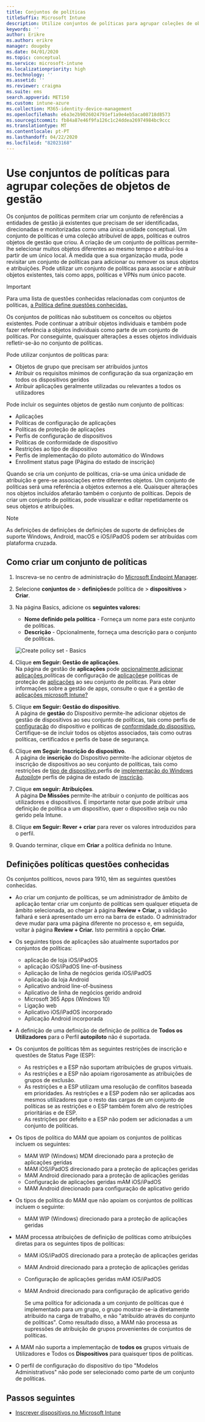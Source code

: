 ```yaml
---
title: Conjuntos de políticas
titleSuffix: Microsoft Intune
description: Utilize conjuntos de políticas para agrupar coleções de objetos de gestão no Microsoft Intune.
keywords: ''
author: Erikre
ms.author: erikre
manager: dougeby
ms.date: 04/01/2020
ms.topic: conceptual
ms.service: microsoft-intune
ms.localizationpriority: high
ms.technology: ''
ms.assetid: ''
ms.reviewer: craigma
ms.suite: ems
search.appverid: MET150
ms.custom: intune-azure
ms.collection: M365-identity-device-management
ms.openlocfilehash: e6a3e2b9026024791ef1a9e4eb5aca08718d8573
ms.sourcegitcommit: fb84a87e46f9fa126c1c24ddea26974984bc9ccc
ms.translationtype: MT
ms.contentlocale: pt-PT
ms.lasthandoff: 04/22/2020
ms.locfileid: "82023168"
---
```

# <a name="use-policy-sets-to-group-collections-of-management-objects"></a>Use conjuntos de políticas para agrupar coleções de objetos de gestão

Os conjuntos de políticas permitem criar um conjunto de referências a entidades de gestão já existentes que precisam de ser identificadas, direcionadas e monitorizadas como uma única unidade conceptual. Um conjunto de políticas é uma coleção atribuível de apps, políticas e outros objetos de gestão que criou. A criação de um conjunto de políticas permite-lhe selecionar muitos objetos diferentes ao mesmo tempo e atribuí-los a partir de um único local. À medida que a sua organização muda, pode revisitar um conjunto de políticas para adicionar ou remover os seus objetos e atribuições. Pode utilizar um conjunto de políticas para associar e atribuir objetos existentes, tais como apps, políticas e VPNs num único pacote. 

> [!IMPORTANT]
> Para uma lista de questões conhecidas relacionadas com conjuntos de políticas, [a Política define questões conhecidas.](policy-sets.md#policy-sets-known-issues)

Os conjuntos de políticas não substituem os conceitos ou objetos existentes. Pode continuar a atribuir objetos individuais e também pode fazer referência a objetos individuais como parte de um conjunto de políticas. Por conseguinte, quaisquer alterações a esses objetos individuais refletir-se-ão no conjunto de políticas.

Pode utilizar conjuntos de políticas para:

- Objetos de grupo que precisam ser atribuídos juntos
- Atribuir os requisitos mínimos de configuração da sua organização em todos os dispositivos geridos
- Atribuir aplicações geralmente utilizadas ou relevantes a todos os utilizadores

Pode incluir os seguintes objetos de gestão num conjunto de políticas:

- Aplicações
- Políticas de configuração de aplicações
- Políticas de proteção de aplicações
- Perfis de configuração de dispositivos
- Políticas de conformidade de dispositivo
- Restrições ao tipo de dispositivo
- Perfis de implementação do piloto automático do Windows
- Enrollment status page (Página do estado de inscrição)

Quando se cria um conjunto de políticas, cria-se uma única unidade de atribuição e gere-se associações entre diferentes objetos. Um conjunto de políticas será uma referência a objetos externos a ele. Quaisquer alterações nos objetos incluídos afetarão também o conjunto de políticas. Depois de criar um conjunto de políticas, pode visualizar e editar repetidamente os seus objetos e atribuições. 

> [!NOTE]
> As definições de definições de definições de suporte de definições de suporte Windows, Android, macOS e iOS/iPadOS podem ser atribuídas com plataforma cruzada.

## <a name="how-to-create-a-policy-set"></a>Como criar um conjunto de políticas

1. Inscreva-se no centro de administração do [Microsoft Endpoint Manager](https://go.microsoft.com/fwlink/?linkid=2109431).
2. Selecione **conjuntos de** > **definições**de política de > **dispositivos** > **Criar**.
3. Na página Basics, adicione os **seguintes valores:**
    - **Nome definido pela política** - Forneça um nome para este conjunto de políticas.
    - **Descrição** - Opcionalmente, forneça uma descrição para o conjunto de políticas.
   <p>
      <img alt="Create policy set - Basics" src="./media/policy-sets/policy-sets-01.png">

4. Clique **em Seguir: Gestão de aplicações**.<br>
   Na página de gestão de **aplicações** pode [opcionalmente adicionar aplicações,](../apps/apps-add.md)políticas de configuração de [aplicações](../apps/app-configuration-policies-overview.md)e políticas de proteção de [aplicações](../apps/app-protection-policy.md) ao seu conjunto de políticas. Para obter informações sobre a gestão de apps, consulte o que é a gestão de [aplicações microsoft Intune?](../apps/app-management.md)
5. Clique **em Seguir: Gestão do dispositivo**.<br>
   A página de **gestão** do Dispositivo permite-lhe adicionar objetos de gestão de dispositivos ao seu conjunto de políticas, tais como perfis de [configuração](../configuration/device-profiles.md) do dispositivo e políticas de [conformidade do dispositivo.](../protect/device-compliance-get-started.md) Certifique-se de incluir todos os objetos associados, tais como outras políticas, certificados e perfis de base de segurança.
6. Clique **em Seguir: Inscrição do dispositivo**.<br>
   A página de **inscrição** do Dispositivo permite-lhe adicionar objetos de inscrição de dispositivos ao seu conjunto de políticas, tais como restrições de [tipo de dispositivo,](../enrollment/enrollment-restrictions-set.md)perfis de [implementação do Windows Autopilot](../enrollment/enrollment-autopilot.md)e perfis de página de estado de [inscrição](../enrollment/windows-enrollment-status.md).
7. Clique **em seguir: Atribuições**.<br>
   A página **De Missões** permite-lhe atribuir o conjunto de políticas aos utilizadores e dispositivos. É importante notar que pode atribuir uma definição de política a um dispositivo, quer o dispositivo seja ou não gerido pela Intune.
8. Clique **em Seguir: Rever + criar** para rever os valores introduzidos para o perfil.
9. Quando terminar, clique em **Criar** a política definida no Intune.

## <a name="policy-sets-known-issues"></a>Definições políticas questões conhecidas

Os conjuntos políticos, novos para 1910, têm as seguintes questões conhecidas.

- Ao criar um conjunto de políticas, se um administrador de âmbito de aplicação tentar criar um conjunto de políticas sem qualquer etiqueta de âmbito selecionada, ao chegar à página **Review + Criar,** a validação falhará e será apresentado um erro na barra de estado. O administrador deve mudar para uma página diferente no processo e, em seguida, voltar à página **Review + Criar.** Isto permitirá a opção **Criar.**  

- Os seguintes tipos de aplicações são atualmente suportados por conjuntos de políticas:
  - aplicação de loja iOS/iPadOS
  - aplicação iOS/iPadOS line-of-business
  - Aplicação de linha de negócios gerida iOS/iPadOS
  - Aplicação da loja Android
  - Aplicativo android line-of-business
  - Aplicativo de linha de negócios gerido android
  - Microsoft 365 Apps (Windows 10)
  - Ligação web
  - Aplicativo iOS/iPadOS incorporado
  - Aplicação Android incorporada

- A definição de uma definição de definição de política de **Todos os Utilizadores** para o Perfil **autopiloto** não é suportada.

- Os conjuntos de políticas têm as seguintes restrições de inscrição e questões de Status Page (ESP):
  - As restrições e a ESP não suportam atribuições de grupos virtuais.
  - As restrições e a ESP não apoiam rigorosamente as atribuições de grupos de exclusão. 
  - As restrições e a ESP utilizam uma resolução de conflitos baseada em prioridades. As restrições e a ESP podem não ser aplicadas aos mesmos utilizadores que o resto das cargas de um conjunto de políticas se as restrições e o ESP também forem alvo de restrições prioritárias e de ESP.
  - As restrições por defeito e a ESP não podem ser adicionadas a um conjunto de políticas.

- Os tipos de política do MAM que apoiam os conjuntos de políticas incluem os seguintes: 
  - MAM WIP (Windows) MDM direcionado para a proteção de aplicações geridas 
  - MAM iOS/iPadOS direcionado para a proteção de aplicações geridas
  - MAM Android direcionado para a proteção de aplicações geridas
  - Configuração de aplicações geridas mAM iOS/iPadOS
  - MAM Android direcionado para configuração de aplicativo gerido

- Os tipos de política do MAM que não apoiam os conjuntos de políticas incluem o seguinte: 
  - MAM WIP (Windows) direcionado para a proteção de aplicações geridas

- MAM processa atribuições de definição de políticas como atribuições diretas para os seguintes tipos de políticas:
  - MAM iOS/iPadOS direcionado para a proteção de aplicações geridas
  - MAM Android direcionado para a proteção de aplicações geridas
  - Configuração de aplicações geridas mAM iOS/iPadOS
  - MAM Android direcionado para configuração de aplicativo gerido

    Se uma política for adicionada a um conjunto de políticas que é implementado para um grupo, o grupo mostrar-se-ia diretamente atribuído na carga de trabalho, e não "atribuído através do conjunto de políticas". Como resultado disso, a MAM não processa as supressões de atribuição de grupos provenientes de conjuntos de políticas.

- A MAM não suporta a implementação de **todos os** grupos virtuais de Utilizadores e Todos os **Dispositivos** para quaisquer tipos de políticas.
- O perfil de configuração do dispositivo do tipo "Modelos Administrativos" não pode ser selecionado como parte de um conjunto de políticas.

## <a name="next-steps"></a>Passos seguintes

- [Inscrever dispositivos no Microsoft Intune](../enrollment/index.yml)
